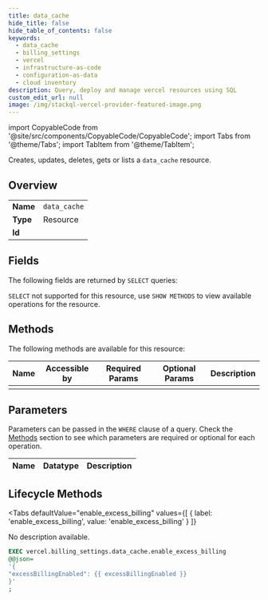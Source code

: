 ```yaml
--- 
title: data_cache
hide_title: false
hide_table_of_contents: false
keywords:
  - data_cache
  - billing_settings
  - vercel
  - infrastructure-as-code
  - configuration-as-data
  - cloud inventory
description: Query, deploy and manage vercel resources using SQL
custom_edit_url: null
image: /img/stackql-vercel-provider-featured-image.png
---
```


import CopyableCode from '@site/src/components/CopyableCode/CopyableCode';
import Tabs from '@theme/Tabs';
import TabItem from '@theme/TabItem';

Creates, updates, deletes, gets or lists a <code>data_cache</code> resource.

## Overview
<table><tbody>
<tr><td><b>Name</b></td><td><code>data_cache</code></td></tr>
<tr><td><b>Type</b></td><td>Resource</td></tr>
<tr><td><b>Id</b></td><td><CopyableCode code="vercel.billing_settings.data_cache" /></td></tr>
</tbody></table>

## Fields

The following fields are returned by `SELECT` queries:

`SELECT` not supported for this resource, use `SHOW METHODS` to view available operations for the resource.


## Methods

The following methods are available for this resource:

<table>
<thead>
    <tr>
    <th>Name</th>
    <th>Accessible by</th>
    <th>Required Params</th>
    <th>Optional Params</th>
    <th>Description</th>
    </tr>
</thead>
<tbody>
<tr>
    <td><a href="#enable_excess_billing"><CopyableCode code="enable_excess_billing" /></a></td>
    <td><CopyableCode code="exec" /></td>
    <td></td>
    <td></td>
    <td></td>
</tr>
</tbody>
</table>

## Parameters

Parameters can be passed in the `WHERE` clause of a query. Check the [Methods](#methods) section to see which parameters are required or optional for each operation.

<table>
<thead>
    <tr>
    <th>Name</th>
    <th>Datatype</th>
    <th>Description</th>
    </tr>
</thead>
<tbody>
</tbody>
</table>

## Lifecycle Methods

<Tabs
    defaultValue="enable_excess_billing"
    values={[
        { label: 'enable_excess_billing', value: 'enable_excess_billing' }
    ]}
>
<TabItem value="enable_excess_billing">

No description available.

```sql
EXEC vercel.billing_settings.data_cache.enable_excess_billing 
@@json=
'{
"excessBillingEnabled": {{ excessBillingEnabled }}
}'
;
```
</TabItem>
</Tabs>
